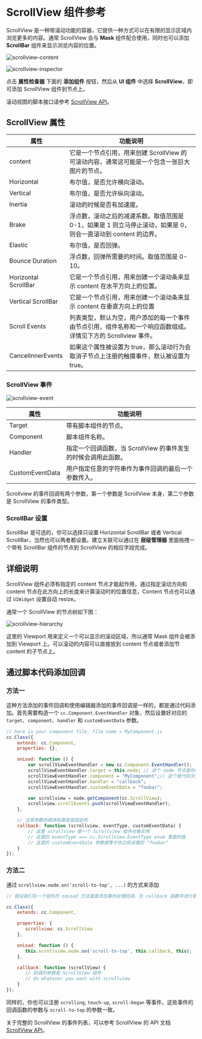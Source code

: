 # ScrollView 组件参考

ScrollView 是一种带滚动功能的容器，它提供一种方式可以在有限的显示区域内浏览更多的内容。通常 ScrollView 会与 **Mask** 组件配合使用，同时也可以添加 **ScrollBar** 组件来显示浏览内容的位置。

![scrollview-content](./scrollview/scrollview-content.png)

![scrollview-inspector](./scrollview/scrollview-inspector.png)

点击 **属性检查器** 下面的 **添加组件** 按钮，然后从 **UI 组件** 中选择 **ScrollView**，即可添加 ScrollView 组件到节点上。

滚动视图的脚本接口请参考 [ScrollView API](../../../api/zh/classes/ScrollView.html)。

## ScrollView 属性

| 属性                  | 功能说明                                                                        |
| --------------       | -----------                                                                    |
| content              | 它是一个节点引用，用来创建 ScrollView 的可滚动内容，通常这可能是一个包含一张巨大图片的节点。 |
| Horizontal           | 布尔值，是否允许横向滚动。                                                          |
| Vertical             | 布尔值，是否允许纵向滚动。                                                          |
| Inertia              | 滚动的时候是否有加速度。                                                            |
| Brake                | 浮点数，滚动之后的减速系数。取值范围是 0-1，如果是 1 则立马停止滚动，如果是 0，则会一直滚动到 content 的边界。  |
| Elastic              | 布尔值，是否回弹。                                                                 |
| Bounce Duration      | 浮点数，回弹所需要的时间。取值范围是 0-10。                                            |
| Horizontal ScrollBar | 它是一个节点引用，用来创建一个滚动条来显示 content 在水平方向上的位置。                    |
| Vertical ScrollBar   | 它是一个节点引用，用来创建一个滚动条来显示 content 在垂直方向上的位置                      |
| Scroll Events        | 列表类型，默认为空，用户添加的每一个事件由节点引用，组件名称和一个响应函数组成。详情见下方的 Scrollview 事件。    |
| CancelInnerEvents    | 如果这个属性被设置为 true，那么滚动行为会取消子节点上注册的触摸事件，默认被设置为 true。      |

### ScrollView 事件

![scrollview-event](./scrollview/scrollview-event.png)

| 属性             | 功能说明                                                |
| --------------  | -----------                                            |
| Target          | 带有脚本组件的节点。                                      |
| Component       | 脚本组件名称。                                           |
| Handler         | 指定一个回调函数，当 ScrollView 的事件发生的时候会调用此函数。 |
| CustomEventData | 用户指定任意的字符串作为事件回调的最后一个参数传入。           |

Scrollview 的事件回调有两个参数，第一个参数是 ScrollView 本身，第二个参数是 ScrollView 的事件类型。

### ScrollBar 设置

ScrollBar 是可选的，你可以选择只设置 Horizontal ScrollBar 或者 Vertical ScrollBar，当然也可以两者都设置。建立关联可以通过在 **层级管理器** 里面拖拽一个带有 ScrollBar 组件的节点到 ScrollView 的相应字段完成。

## 详细说明

ScrollView 组件必须有指定的 content 节点才能起作用，通过指定滚动方向和 content 节点在此方向上的长度来计算滚动时的位置信息，Content 节点也可以通过 `UIWidget` 设置自动 resize。

通常一个 ScrollView 的节点树如下图：

![scrollview-hierarchy](./scrollview/scrollview-hierarchy.png)

这里的 Viewport 用来定义一个可以显示的滚动区域，所以通常 Mask 组件会被添加到 Viewport 上。可以滚动的内容可以直接放到 content 节点或者添加节 content 的子节点上。

## 通过脚本代码添加回调

### 方法一

这种方法添加的事件回调和使用编辑器添加的事件回调是一样的，都是通过代码添加。首先需要构造一个 `cc.Component.EventHandler` 对象，然后设置好对应的 `target`、`component`、`handler` 和 `customEventData` 参数。

```js
// here is your component file, file name = MyComponent.js
cc.Class({
    extends: cc.Component,
    properties: {},

    onLoad: function () {
        var scrollViewEventHandler = new cc.Component.EventHandler();
        scrollViewEventHandler.target = this.node; // 这个 node 节点是你的事件处理代码组件所属的节点
        scrollViewEventHandler.component = "MyComponent";// 这个是代码文件名
        scrollViewEventHandler.handler = "callback";
        scrollViewEventHandler.customEventData = "foobar";

        var scrollview = node.getComponent(cc.ScrollView);
        scrollview.scrollEvents.push(scrollViewEventHandler);
    },

	// 注意参数的顺序和类型是固定的
    callback: function (scrollview, eventType, customEventData) {
        // 这里 scrollview 是一个 Scrollview 组件对象实例
        // 这里的 eventType === cc.ScrollView.EventType enum 里面的值
        // 这里的 customEventData 参数就等于你之前设置的 "foobar"
    }
});
```

### 方法二

通过 `scrollview.node.on('scroll-to-top', ...)` 的方式来添加

```js
// 假设我们在一个组件的 onLoad 方法里面添加事件处理回调，在 callback 函数中进行事件处理:

cc.Class({
    extends: cc.Component,

    properties: {
       scrollview: cc.ScrollView
    },

    onLoad: function () {
       this.scrollview.node.on('scroll-to-top', this.callback, this);
    },

    callback: function (scrollView) {
       // 回调的参数是 ScrollView 组件
       // do whatever you want with scrollview
    }
});
```

同样的，你也可以注册 `scrolling`, `touch-up`, `scroll-began` 等事件，这些事件的回调函数的参数与 `scroll-to-top` 的参数一致。

关于完整的 ScrollView 的事件列表，可以参考 ScrollView 的 API 文档 [ScrollView API](../../../api/zh/classes/ScrollView.html)。
